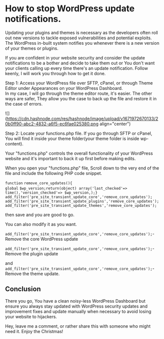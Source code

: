 # How to stop WordPress update notifications.

Updating your plugins and themes is necessary as the developers often roll out new versions to tackle exposed vulnerabilities and potential exploits. The WordPress in-built system notifies you whenever there is a new version of your themes or plugins.

If you are confident in your website security and consider the update notifications to be a bother and decide to take them out or You don't want your clients calling up every time there's an update notification. Follow keenly, I will work you through how to get it done.

Step 1: Access your WordPress file over SFTP, cPanel, or through Theme Editor under Appearances on your WordPress Dashboard.  
In my case, I will go through the theme editor route, it's easier. The other ways are safer, They allow you the case to back up the file and restore it in the case of errors.

![](https://cdn.hashnode.com/res/hashnode/image/upload/v1671972670133/20b0ff90-abc2-4832-a6f5-ec6fae025380.png align="center")

Step 2: Locate your functions.php file. If you go through SFTP or cPanel, You will find it inside your theme folder(your theme folder is inside wp-content).

Your "functions.php" controls the overall functionality of your WordPress website and it's important to back it up first before making edits.

When you open your "functions.php" file, Scroll down to the very end of the file and include the following PHP code snippet.

`function` `remove_core_updates(){`  
`global` `$wp_version;return(object) array('last_checked'=> time(),'version_checked'=> $wp_version,);}`  
`add_filter('pre_site_transient_update_core','remove_core_updates');`  
`add_filter('pre_site_transient_update_plugins','remove_core_updates');`  
`add_filter('pre_site_transient_update_themes','remove_core_updates');`

then save and you are good to go.

You can also modify it as you want.

`add_filter('pre_site_transient_update_core','remove_core_updates');`\- Remove the core WordPress update

`add_filter('pre_site_transient_update_core','remove_core_updates');`\- Remove the plugin update

and `add_filter('pre_site_transient_update_core','remove_core_updates');`\- Remove the theme update.

## Conclusion

There you go, You have a clean noisy-less WordPress Dashboard but ensure you always stay updated with WordPress security updates and improvement fixes and update manually when necessary to avoid losing your website to hijackers.

Hey, leave me a comment, or rather share this with someone who might need it. Enjoy the Christmas!